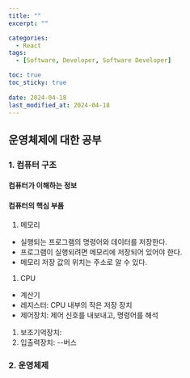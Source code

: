```yaml
---
title: ""
excerpt: ""

categories:
  - React
tags:
  - [Software, Developer, Software Developer]

toc: true
toc_sticky: true
 
date: 2024-04-18
last_modified_at: 2024-04-18
---
```


## 운영체제에 대한 공부

### 1. 컴퓨터 구조
#### 컴퓨터가 이해하는 정보
#### 컴퓨터의 핵심 부품
1. 메모리
  - 실행되는 프로그램의 명령어와 데이터를 저장한다.
  - 프로그램이 실행되려면 메모리에 저장되어 있어야 한다.
  - 메모리 저장 값의 위치는 주소로 알 수 있다.
1. CPU
  - 계산기
  - 레지스터: CPU 내부의 작은 저장 장치
  - 제어장치: 제어 신호를 내보내고, 명령어를 해석
1. 보조기억장치: 
1. 입출력장치: --버스

### 2. 운영체제